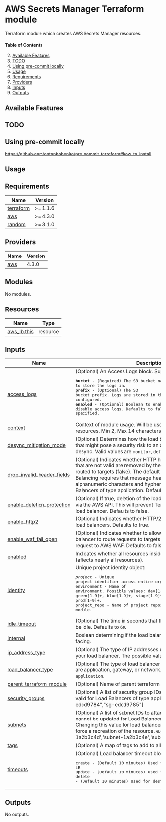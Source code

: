 # AWS Secrets Manager Terraform module

Terraform module which creates AWS Secrets Manager resources.

#### Table of Contents
2. [Available Features](#available-features)
2. [TODO](#available-features)
3. [Using pre-commit locally](#using-pre-commit-locally)
4. [Usage](#usage)
5. [Requirements](#requirements)
6. [Providers](#Providers)
7. [Inputs](#inputs)
8. [Outputs](#outputs)

## Available Features

## TODO


## Using pre-commit locally
https://github.com/antonbabenko/pre-commit-terraform#how-to-install

## Usage
<!-- BEGINNING OF PRE-COMMIT-TERRAFORM DOCS HOOK -->
## Requirements

| Name | Version |
|------|---------|
| <a name="requirement_terraform"></a> [terraform](#requirement\_terraform) | >= 1.1.6 |
| <a name="requirement_aws"></a> [aws](#requirement\_aws) | >= 4.3.0 |
| <a name="requirement_random"></a> [random](#requirement\_random) | >= 3.1.0 |

## Providers

| Name | Version |
|------|---------|
| <a name="provider_aws"></a> [aws](#provider\_aws) | 4.3.0 |

## Modules

No modules.

## Resources

| Name | Type |
|------|------|
| [aws_lb.this](https://registry.terraform.io/providers/hashicorp/aws/latest/docs/resources/lb) | resource |

## Inputs

| Name | Description | Type | Default | Required |
|------|-------------|------|---------|:--------:|
| <a name="input_access_logs"></a> [access\_logs](#input\_access\_logs) | (Optional) An Access Logs block. Support the following:<pre>**bucket** - (Required) The S3 bucket name to store the logs in.<br>**prefix** - (Optional) The S3 bucket prefix. Logs are stored in the root if not configured.<br>**enabled** - (Optional) Boolean to enable / disable access_logs. Defaults to false, even when bucket is specified.</pre> | `map(string)` | `{}` | no |
| <a name="input_context"></a> [context](#input\_context) | Context of module usage. Will be used as name/id in all created resources. Min 2, Max 14 characters. E.g. `backend`, `frontend` etc. | `string` | n/a | yes |
| <a name="input_desync_mitigation_mode"></a> [desync\_mitigation\_mode](#input\_desync\_mitigation\_mode) | (Optional) Determines how the load balancer handles requests that might pose a security risk to an application due to HTTP desync. Valid values are `monitor`, `defensive` (default), `strictest`. | `string` | `"defensive"` | no |
| <a name="input_drop_invalid_header_fields"></a> [drop\_invalid\_header\_fields](#input\_drop\_invalid\_header\_fields) | (Optional) Indicates whether HTTP headers with header fields that are not valid are removed by the load balancer (true) or routed to targets (false). The default is false. Elastic Load Balancing requires that message header names contain only alphanumeric characters and hyphens. Only valid for Load Balancers of type application. Defaults to `false`. | `bool` | `false` | no |
| <a name="input_enable_deletion_protection"></a> [enable\_deletion\_protection](#input\_enable\_deletion\_protection) | (Optional)  If true, deletion of the load balancer will be disabled via the AWS API. This will prevent Terraform from deleting the load balancer. Defaults to false. | `bool` | `false` | no |
| <a name="input_enable_http2"></a> [enable\_http2](#input\_enable\_http2) | (Optional) Indicates whether HTTP/2 is enabled in application load balancers. Defaults to true. | `bool` | `true` | no |
| <a name="input_enable_waf_fail_open"></a> [enable\_waf\_fail\_open](#input\_enable\_waf\_fail\_open) | (Optional) Indicates whether to allow a WAF-enabled load balancer to route requests to targets if it is unable to forward the request to AWS WAF. Defaults to false. | `bool` | `false` | no |
| <a name="input_enabled"></a> [enabled](#input\_enabled) | Indicates whether all resources inside module should be created (affects nearly all resources). | `bool` | `true` | no |
| <a name="input_identity"></a> [identity](#input\_identity) | Unique project identity object:<pre>*project* - Unique project identifier across entire organization.<br>environment - Name of environment. Possible values: dev[1-9]+, test[1-9]+, qa[1-9]+, green[1-9]+, blue[1-9]+, stage[1-9]+, uat[1-9]+, prod[1-9]+.<br>project_repo - Name of project repository which uses this module.</pre> | <pre>object({<br>    project      = string<br>    environment  = string<br>    project_repo = string<br>  })</pre> | n/a | yes |
| <a name="input_idle_timeout"></a> [idle\_timeout](#input\_idle\_timeout) | (Optional) The time in seconds that the connection is allowed to be idle. Defaults to `60`. | `number` | `60` | no |
| <a name="input_internal"></a> [internal](#input\_internal) | Boolean determining if the load balancer is internal or externally facing. | `bool` | `false` | no |
| <a name="input_ip_address_type"></a> [ip\_address\_type](#input\_ip\_address\_type) | (Optional) The type of IP addresses used by the subnets for your load balancer. The possible values are `ipv4` and `dualstack` | `string` | `"ipv4"` | no |
| <a name="input_load_balancer_type"></a> [load\_balancer\_type](#input\_load\_balancer\_type) | (Optional) The type of load balancer to create. Possible values are application, gateway, or network. The default value is `application`. | `string` | `"application"` | no |
| <a name="input_parent_terraform_module"></a> [parent\_terraform\_module](#input\_parent\_terraform\_module) | (Optional) Name of parent terraform module. Used for tagging. | `string` | `null` | no |
| <a name="input_security_groups"></a> [security\_groups](#input\_security\_groups) | (Optional) A list of security group IDs to assign to the LB. Only valid for Load Balancers of type application. e.g. ["sg-edcd9784","sg-edcd9785"] | `list(string)` | `[]` | no |
| <a name="input_subnets"></a> [subnets](#input\_subnets) | (Optional) A list of subnet IDs to attach to the LB. Subnets cannot be updated for Load Balancers of type network. Changing this value for load balancers of type network will force a recreation of the resource. e.g. ['subnet-1a2b3c4d','subnet-1a2b3c4e','subnet-1a2b3c4f']. | `list(string)` | `null` | no |
| <a name="input_tags"></a> [tags](#input\_tags) | (Optional) A map of tags to add to all resources. | `map(string)` | `{}` | no |
| <a name="input_timeouts"></a> [timeouts](#input\_timeouts) | (Optional) Load balancer timeout block. Support the following:<pre>create - (Default 10 minutes) Used for Creating LB<br>update - (Default 10 minutes) Used for LB modifications<br>delete - (Default 10 minutes) Used for destroying LB</pre> | `map(string)` | `{}` | no |

## Outputs

No outputs.
<!-- END OF PRE-COMMIT-TERRAFORM DOCS HOOK -->
